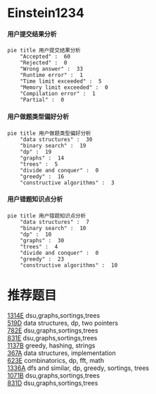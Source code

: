 # Einstein1234

<!-- tabs:start -->



#### **用户提交结果分析**

```mermaid
pie title 用户提交结果分析
    "Accepted" :  60
    "Rejected" :  0
    "Wrong answer" :  33
    "Runtime error" :  1
    "Time limit exceeded" :  5
    "Memory limit exceeded" :  0
    "Compilation error" :  1
    "Partial" :  0
```

#### **用户做题类型偏好分析**

```mermaid
pie title 用户做题类型偏好分析
    "data structures" :  30
    "binary search" :  19
    "dp" :  19
    "graphs" :  14
    "trees" :  5
    "divide and conquer" :  0
    "greedy" :  16
    "constructive algorithms" :  3
```
#### **用户错题知识点分析**

```mermaid
pie title 用户错题知识点分析
    "data structures" :  7
    "binary search" :  10
    "dp" :  10
    "graphs" :  30
    "trees" :  4
    "divide and conquer" :  0
    "greedy" :  23
    "constructive algorithms" :  10
```



<!-- tabs:end -->
# 推荐题目
[1314E](https://codeforces.com/contest/1314/problem/E)		dsu,graphs,sortings,trees		  
[519D](https://codeforces.com/contest/519/problem/D)		data structures,
                        dp,
                        two pointers		  
[782E](https://codeforces.com/contest/782/problem/E)		dsu,graphs,sortings,trees		  
[831E](https://codeforces.com/contest/831/problem/E)		dsu,graphs,sortings,trees		  
[1137B](https://codeforces.com/contest/1137/problem/B)		greedy,
                        hashing,
                        strings		  
[367A](https://codeforces.com/contest/367/problem/A)		data structures,
                        implementation		  
[623E](https://codeforces.com/contest/623/problem/E)		combinatorics,
                        dp,
                        fft,
                        math		  
[1336A](https://codeforces.com/contest/1336/problem/A)		dfs and similar,
                        dp,
                        greedy,
                        sortings,
                        trees		  
[1071B](https://codeforces.com/contest/1071/problem/B)		dsu,graphs,sortings,trees		  
[831D](https://codeforces.com/contest/831/problem/D)		dsu,graphs,sortings,trees		  
